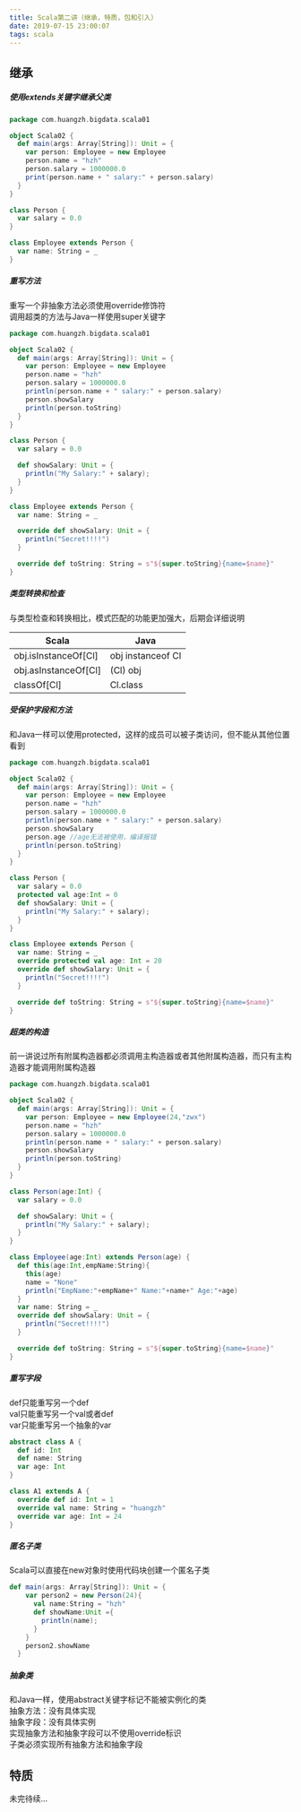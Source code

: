 ```yaml
---
title: Scala第二讲（继承，特质，包和引入）
date: 2019-07-15 23:00:07
tags: scala
---
```


## 继承
##### 使用extends关键字继承父类

<!--more-->

```scala
package com.huangzh.bigdata.scala01

object Scala02 {
  def main(args: Array[String]): Unit = {
    var person: Employee = new Employee
    person.name = "hzh"
    person.salary = 1000000.0
    print(person.name + " salary:" + person.salary)
  }
}

class Person {
  var salary = 0.0
}

class Employee extends Person {
  var name: String = _
}

```
##### 重写方法  

重写一个非抽象方法必须使用override修饰符  
调用超类的方法与Java一样使用super关键字  
```scala
package com.huangzh.bigdata.scala01

object Scala02 {
  def main(args: Array[String]): Unit = {
    var person: Employee = new Employee
    person.name = "hzh"
    person.salary = 1000000.0
    println(person.name + " salary:" + person.salary)
    person.showSalary
    println(person.toString)
  }
}

class Person {
  var salary = 0.0

  def showSalary: Unit = {
    println("My Salary:" + salary);
  }
}

class Employee extends Person {
  var name: String = _

  override def showSalary: Unit = {
    println("Secret!!!!")
  }

  override def toString: String = s"${super.toString}{name=$name}"
}

```
##### 类型转换和检查 

与类型检查和转换相比，模式匹配的功能更加强大，后期会详细说明  

| Scala                | Java              |
| -------------------- | ----------------- |
| obj.isInstanceOf[Cl] | obj instanceof Cl |
| obj.asInstanceOf[Cl] | (Cl) obj          |
| classOf[Cl]          | Cl.class          |

##### 受保护字段和方法

和Java一样可以使用protected，这样的成员可以被子类访问，但不能从其他位置看到
```scala
package com.huangzh.bigdata.scala01

object Scala02 {
  def main(args: Array[String]): Unit = {
    var person: Employee = new Employee
    person.name = "hzh"
    person.salary = 1000000.0
    println(person.name + " salary:" + person.salary)
    person.showSalary
    person.age //age无法被使用，编译报错
    println(person.toString)
  }
}

class Person {
  var salary = 0.0
  protected val age:Int = 0
  def showSalary: Unit = {
    println("My Salary:" + salary);
  }
}

class Employee extends Person {
  var name: String = _
  override protected val age: Int = 20
  override def showSalary: Unit = {
    println("Secret!!!!")
  }

  override def toString: String = s"${super.toString}{name=$name}"
}

```
##### 超类的构造  

前一讲说过所有附属构造器都必须调用主构造器或者其他附属构造器，而只有主构造器才能调用附属构造器
```scala
package com.huangzh.bigdata.scala01

object Scala02 {
  def main(args: Array[String]): Unit = {
    var person: Employee = new Employee(24,"zwx")
    person.name = "hzh"
    person.salary = 1000000.0
    println(person.name + " salary:" + person.salary)
    person.showSalary
    println(person.toString)
  }
}

class Person(age:Int) {
  var salary = 0.0

  def showSalary: Unit = {
    println("My Salary:" + salary);
  }
}

class Employee(age:Int) extends Person(age) {
  def this(age:Int,empName:String){
    this(age)
    name = "None"
    println("EmpName:"+empName+" Name:"+name+" Age:"+age)
  }
  var name: String = _
  override def showSalary: Unit = {
    println("Secret!!!!")
  }

  override def toString: String = s"${super.toString}{name=$name}"
}
```
##### 重写字段  

def只能重写另一个def  
val只能重写另一个val或者def  
var只能重写另一个抽象的var  
```scala
abstract class A {
  def id: Int
  def name: String
  var age: Int
}

class A1 extends A {
  override def id: Int = 1
  override val name: String = "huangzh"
  override var age: Int = 24
}
```
##### 匿名子类

Scala可以直接在new对象时使用代码块创建一个匿名子类
```scala
def main(args: Array[String]): Unit = {
    var person2 = new Person(24){
      val name:String = "hzh"
      def showName:Unit ={
        println(name);
      }
    }
    person2.showName
  }
```
##### 抽象类

和Java一样，使用abstract关键字标记不能被实例化的类  
抽象方法：没有具体实现  
抽象字段：没有具体实例  
实现抽象方法和抽象字段可以不使用override标识  
子类必须实现所有抽象方法和抽象字段

## 特质
未完待续...